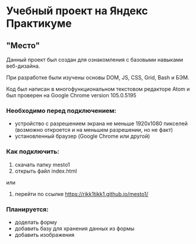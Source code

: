 # Учебный проект на Яндекс Практикуме

## "Место"

Данный проект был создан для ознакомления с базовыми навыками веб-дизайна.

При разработке были изучены основы DOM, JS, CSS, Grid, Bash и БЭМ.  

Код был написан в многофункциональном текстовом редакторе Atom и был проверен на Google Chrome version 105.0.5195  

### Необходимо перед подключением:
* устройство с разрешением экрана не меньше 1920х1080 пикселей (возможно откроется и на меньшем разрешении, но не факт)
* установленный браузер (Google Chrome или другой)


### Как подключить:
1. скачать папку mesto1
2. открыть файл index.html

или 
1. перейти по ссылке https://rikk1tikk1.github.io/mesto1/

### Планируется:
* доделать форму
* добавить базу для хранения данных из формы
* добавить изображения
